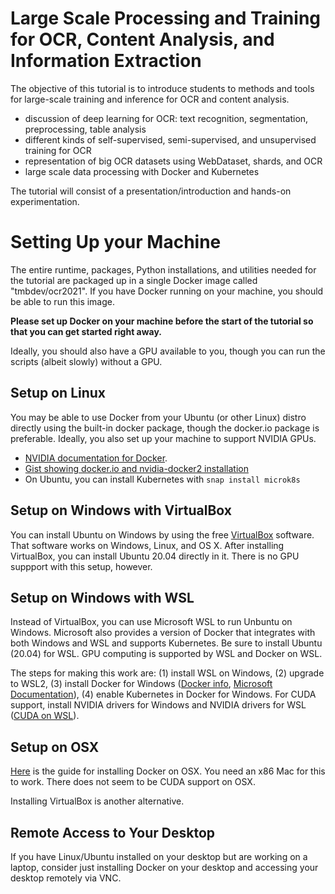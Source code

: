 # Large Scale Processing and Training for OCR, Content Analysis, and Information Extraction

The objective of this tutorial is to introduce students to methods and tools for large-scale training and inference for OCR and content analysis.

- discussion of deep learning for OCR: text recognition, segmentation, preprocessing, table analysis
- different kinds of self-supervised, semi-supervised, and unsupervised training for OCR
- representation of big OCR datasets using WebDataset, shards, and OCR
- large scale data processing with Docker and Kubernetes

The tutorial will consist of a presentation/introduction and hands-on experimentation.

# Setting Up your Machine

The entire runtime, packages, Python installations, and utilities needed
for the tutorial are packaged up in a single Docker image called "tmbdev/ocr2021".
If you have Docker running on your machine, you should be able to run
this image.

**Please set up Docker on your machine before the start of the tutorial so that
you can get started right away.**

Ideally, you should also have a GPU available to you, though you can
run the scripts (albeit slowly) without a GPU.

## Setup on Linux

You may be able to use Docker from your Ubuntu (or other Linux) distro directly using the built-in docker package, though the docker.io package is preferable. Ideally, you also set up your machine to support NVIDIA GPUs.

- [NVIDIA documentation for Docker](https://docs.nvidia.com/datacenter/cloud-native/container-toolkit/install-guide.html).
- [Gist showing docker.io and nvidia-docker2 installation](https://gist.github.com/tmbdev/e94fe7f6a98dbfcab164616340f95e81)
- On Ubuntu, you can install Kubernetes with `snap install microk8s`

## Setup on Windows with VirtualBox

You can install Ubuntu on Windows by using the free
[VirtualBox](https://www.virtualbox.org/) software. That software works
on Windows, Linux, and OS X. After installing VirtualBox, you can install
Ubuntu 20.04 directly in it. There is no GPU suppport with this setup, however.

## Setup on Windows with WSL

Instead of VirtualBox, you can use Microsoft WSL to run Unbuntu on
Windows. Microsoft also provides a version of Docker that integrates with
both Windows and WSL and supports Kubernetes. Be sure to install Ubuntu
(20.04) for WSL. GPU computing is supported by WSL and Docker on WSL.

The steps for making this work are: (1) install WSL on Windows,
(2) upgrade to WSL2, (3) install Docker for Windows ([Docker
info](https://docs.docker.com/desktop/windows/install/), [Microsoft
Documentation](https://docs.microsoft.com/en-us/virtualization/windowscontainers/)),
(4) enable Kubernetes in Docker for Windows.
For CUDA support, install NVIDIA drivers for
Windows and NVIDIA drivers for WSL
([CUDA on WSL](https://docs.nvidia.com/cuda/wsl-user-guide/index.html)).

## Setup on OSX

[Here](https://docs.docker.com/desktop/mac/install/) is the guide for
installing Docker on OSX. You need an x86 Mac for this to work. There
does not seem to be CUDA support on OSX.

Installing VirtualBox is another alternative.

## Remote Access to Your Desktop

If you have Linux/Ubuntu installed on your desktop but are working on a laptop,
consider just installing Docker on your desktop and accessing your desktop
remotely via VNC.
